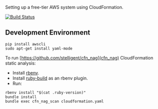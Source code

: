 Setting up a free-tier AWS system using CloudFormation.

[![Build Status](https://travis-ci.com/jg210/aws-experiments.svg?branch=master)](https://travis-ci.com/jg210/aws-experiments)

## Development Environment

```
pip install awscli
sudo apt-get install yaml-mode
```

To run [https://github.com/stelligent/cfn_nag](cfn_nag) CloudFormation static analysis:

* Install [rbenv](https://github.com/rbenv/rbenv#installation).
* Install [ruby-build](https://github.com/rbenv/ruby-build) as an rbenv plugin.
* Run:

```
rbenv install "$(cat .ruby-version)"
bundle install
bundle exec cfn_nag_scan cloudformation.yaml
```